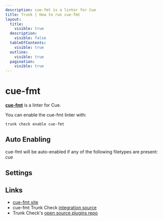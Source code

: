 ```yaml
---
description: cue-fmt is a linter for Cue
title: Trunk | How to run cue-fmt
layout:
  title:
    visible: true
  description:
    visible: false
  tableOfContents:
    visible: true
  outline:
    visible: true
  pagination:
    visible: true
---
```


# cue-fmt

[**cue-fmt**](https://cuelang.org) is a linter for Cue.

You can enable the cue-fmt linter with:

```shell
trunk check enable cue-fmt
```

## Auto Enabling

cue-fmt will be auto-enabled if any of the following filetypes are present: *cue*

## Settings





## Links

- [cue-fmt site](https://cuelang.org)
- cue-fmt Trunk Check [integration source](https://github.com/trunk-io/plugins/tree/main/linters/cue-fmt)
- Trunk Check's [open source plugins repo](https://github.com/trunk-io/plugins/tree/main)

